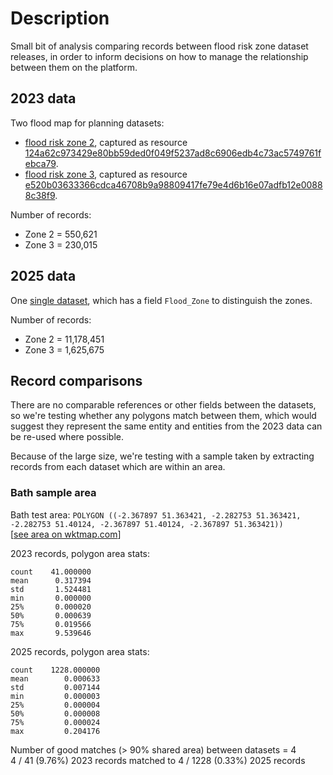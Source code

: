 
# Description
Small bit of analysis comparing records between flood risk zone dataset releases, in order to inform decisions on how to manage the relationship between them on the platform.

## 2023 data
Two flood map for planning datasets:
* [flood risk zone 2](https://environment.data.gov.uk/dataset/86ec354f-d465-11e4-b09e-f0def148f590), captured as resource [124a62c973429e80bb59ded0f049f5237ad8c6906edb4c73ac5749761febca79](https://datasette.planning.data.gov.uk/digital-land/resource/124a62c973429e80bb59ded0f049f5237ad8c6906edb4c73ac5749761febca79).
* [flood risk zone 3](https://environment.data.gov.uk/dataset/87446770-d465-11e4-b97a-f0def148f590), captured as resource [e520b03633366cdca46708b9a98809417fe79e4d6b16e07adfb12e00888c38f9](https://datasette.planning.data.gov.uk/digital-land/resource/e520b03633366cdca46708b9a98809417fe79e4d6b16e07adfb12e00888c38f9).

Number of records:
* Zone 2 = 550,621
* Zone 3 = 230,015

## 2025 data
One [single dataset](https://environment.data.gov.uk/dataset/04532375-a198-476e-985e-0579a0a11b47), which has a field `Flood_Zone` to distinguish the zones.

Number of records:
* Zone 2 = 11,178,451
* Zone 3 = 1,625,675

## Record comparisons
There are no comparable references or other fields between the datasets, so we're testing whether any polygons match between them, which would suggest they represent the same entity and entities from the 2023 data can be re-used where possible.

Because of the large size, we're testing with a sample taken by extracting records from each dataset which are within an area.

### Bath sample area
Bath test area: `POLYGON ((-2.367897 51.363421, -2.282753 51.363421, -2.282753 51.40124, -2.367897 51.40124, -2.367897 51.363421))`  
[[see area on wktmap.com](https://wktmap.com/?53a2c5f0)]

2023 records, polygon area stats:
```
count    41.000000
mean      0.317394
std       1.524481
min       0.000000
25%       0.000020
50%       0.000639
75%       0.019566
max       9.539646
```

2025 records, polygon area stats:
```
count    1228.000000
mean        0.000633
std         0.007144
min         0.000003
25%         0.000004
50%         0.000008
75%         0.000024
max         0.204176
```

Number of good matches (> 90% shared area) between datasets = 4   
4 / 41 (9.76%) 2023 records matched to 4 / 1228 (0.33%) 2025 records